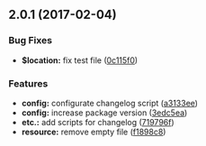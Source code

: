 <a name="2.0.1"></a>
## 2.0.1 (2017-02-04)


### Bug Fixes

* **$location:** fix test file ([0c115f0](https://github.com/fantengfei/zhihu-daily/commit/0c115f0))


### Features

* **config:** configurate changelog script ([a3133ee](https://github.com/fantengfei/zhihu-daily/commit/a3133ee))
* **config:** increase package version ([3edc5ea](https://github.com/fantengfei/zhihu-daily/commit/3edc5ea))
* **etc.:** add scripts for changelog ([719796f](https://github.com/fantengfei/zhihu-daily/commit/719796f))
* **resource:** remove empty file ([f1898c8](https://github.com/fantengfei/zhihu-daily/commit/f1898c8))



